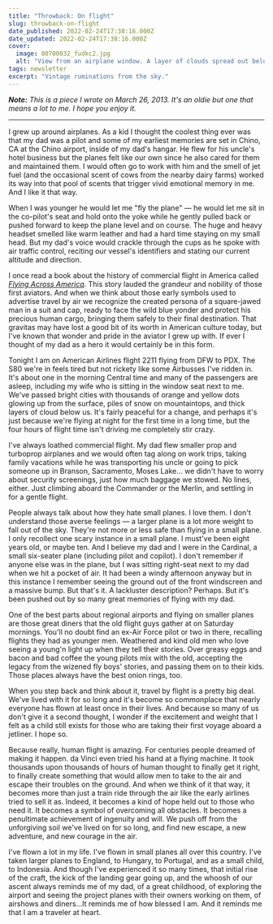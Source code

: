 ```yaml
---
title: "Throwback: On flight"
slug: throwback-on-flight
date_published: 2022-02-24T17:38:16.000Z
date_updated: 2022-02-24T17:38:16.000Z
cover:
  image: 80700032_fudkc2.jpg
  alt: "View from an airplane window. A layer of clouds spread out below the wing."
tags: newsletter
excerpt: "Vintage ruminations from the sky."
---
```


***Note:*** *This is a piece I wrote on March 26, 2013. It's an oldie but one that means a lot to me. I hope you enjoy it.*

---

I grew up around airplanes. As a kid I thought the coolest thing ever was that my dad was a pilot and some of my earliest memories are set in Chino, CA at the Chino airport, inside of my dad's hangar. He flew for his uncle's hotel business but the planes felt like our own since he also cared for them and maintained them. I would often go to work with him and the smell of jet fuel (and the occasional scent of cows from the nearby dairy farms) worked its way into that pool of scents that trigger vivid emotional memory in me. And I like it that way.

When I was younger he would let me "fly the plane" — he would let me sit in the co-pilot's seat and hold onto the yoke while he gently pulled back or pushed forward to keep the plane level and on course. The huge and heavy headset smelled like warm leather and had a hard time staying on my small head. But my dad's voice would crackle through the cups as he spoke with air traffic control, reciting our vessel's identifiers and stating our current altitude and direction.

I once read a book about the history of commercial flight in America called [*Flying Across America*](http://www.amazon.com/gp/product/080613870X/ref=as_li_ss_tl?ie=UTF8&amp;camp=1789&amp;creative=390957&amp;creativeASIN=080613870X&amp;linkCode=as2&amp;tag=joggo-20). This story lauded the grandeur and nobility of those first aviators. And when we think about those early symbols used to advertise travel by air we recognize the created persona of a square-jawed man in a suit and cap, ready to face the wild blue yonder and protect his precious human cargo, bringing them safely to their final destination. That gravitas may have lost a good bit of its worth in American culture today, but I've known that wonder and pride in the aviator I grew up with. If ever I thought of my dad as a hero it would certainly be in this form.

Tonight I am on American Airlines flight 2211 flying from DFW to PDX. The S80 we're in feels tired but not rickety like some Airbusses I've ridden in. It's about one in the morning Central time and many of the passengers are asleep, including my wife who is sitting in the window seat next to me. We've passed bright cities with thousands of orange and yellow dots glowing up from the surface, piles of snow on mountaintops, and thick layers of cloud below us. It's fairly peaceful for a change, and perhaps it's just because we're flying at night for the first time in a long time, but the four hours of flight time isn't driving me completely stir crazy.

I've always loathed commercial flight. My dad flew smaller prop and turboprop airplanes and we would often tag along on work trips, taking family vacations while he was transporting his uncle or going to pick someone up in Branson, Sacramento, Moses Lake... we didn't have to worry about security screenings, just how much baggage we stowed. No lines, either. Just climbing aboard the Commander or the Merlin, and settling in for a gentle flight.

People always talk about how they hate small planes. I love them. I don't understand those averse feelings — a larger plane is a lot more weight to fall out of the sky. They're not more or less safe than flying in a small plane. I only recollect one scary instance in a small plane. I must've been eight years old, or maybe ten. And I believe my dad and I were in the Cardinal, a small six-seater plane (including pilot and copilot). I don't remember if anyone else was in the plane, but I was sitting right-seat next to my dad when we hit a pocket of air. It had been a windy afternoon anyway but in this instance I remember seeing the ground out of the front windscreen and a massive bump. But that's it. A lackluster description? Perhaps. But it's been pushed out by so many great memories of flying with my dad.

One of the best parts about regional airports and flying on smaller planes are those great diners that the old flight guys gather at on Saturday mornings. You'll no doubt find an ex-Air Force pilot or two in there, recalling flights they had as younger men. Weathered and kind old men who love seeing a young'n light up when they tell their stories. Over greasy eggs and bacon and bad coffee the young pilots mix with the old, accepting the legacy from the wizened fly boys' stories, and passing them on to their kids. Those places always have the best onion rings, too.

When you step back and think about it, travel by flight is a pretty big deal. We've lived with it for so long and it's become so commonplace that nearly everyone has flown at least once in their lives. And because so many of us don't give it a second thought, I wonder if the excitement and weight that I felt as a child still exists for those who are taking their first voyage aboard a jetliner. I hope so.

Because really, human flight is amazing. For centuries people dreamed of making it happen. da Vinci even tried his hand at a flying machine. It took thousands upon thousands of hours of human thought to finally get it right, to finally create something that would allow men to take to the air and escape their troubles on the ground. And when we think of it that way, it becomes more than just a train ride through the air like the early airlines tried to sell it as. Indeed, it becomes a kind of hope held out to those who need it. It becomes a symbol of overcoming all obstacles. It becomes a penultimate achievement of ingenuity and will. We push off from the unforgiving soil we've lived on for so long, and find new escape, a new adventure, and new courage in the air.

I've flown a lot in my life. I've flown in small planes all over this country. I've taken larger planes to England, to Hungary, to Portugal, and as a small child, to Indonesia. And though I've experienced it so many times, that initial rise of the craft, the kick of the landing gear going up, and the whoosh of our ascent always reminds me of my dad, of a great childhood, of exploring the airport and seeing the project planes with their owners working on them, of airshows and diners...It reminds me of how blessed I am. And it reminds me that I am a traveler at heart.
